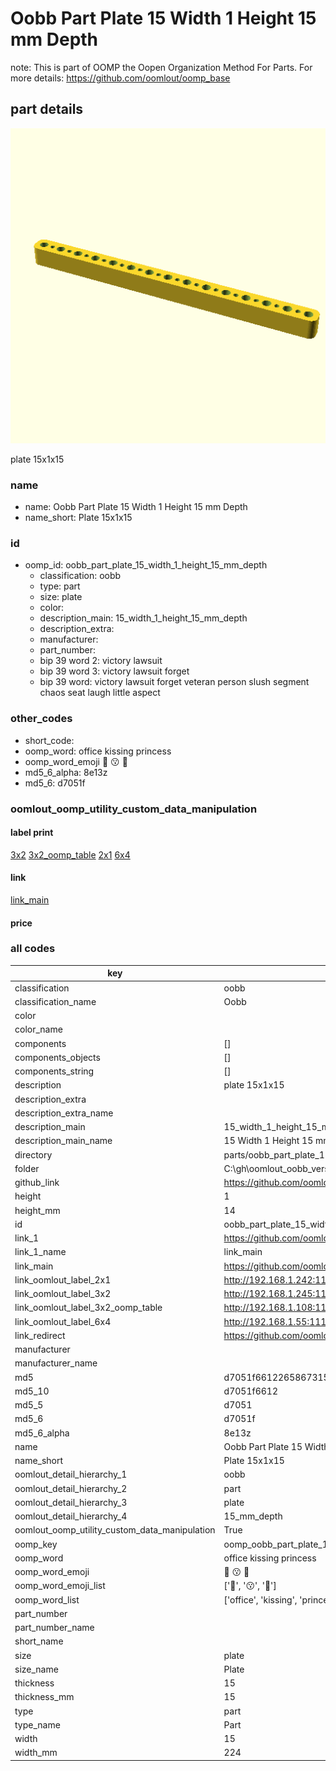 # Oobb Part Plate 15 Width 1 Height 15 mm Depth  

note: This is part of OOMP the Oopen Organization Method For Parts. For more details: https://github.com/oomlout/oomp_base

##  part details
  

[![](3dpr.png)](3dpr.png)

plate 15x1x15



### name
* name: Oobb Part Plate 15 Width 1 Height 15 mm Depth
* name_short: Plate 15x1x15 
### id
* oomp_id: oobb_part_plate_15_width_1_height_15_mm_depth
  * classification: oobb
  * type: part
  * size: plate
  * color: 
  * description_main: 15_width_1_height_15_mm_depth
  * description_extra: 
  * manufacturer: 
  * part_number: 
  * bip 39 word 2: victory lawsuit
  * bip 39 word 3: victory lawsuit forget
  * bip 39 word: victory lawsuit forget veteran person slush segment chaos seat laugh little aspect

### other_codes
* short_code: 
* oomp_word: office kissing princess
* oomp_word_emoji :office: :kissing: :princess:
* md5_6_alpha: 8e13z
* md5_6: d7051f






### oomlout_oomp_utility_custom_data_manipulation
#### label print
[3x2](http://192.168.1.245:1112/?label=oomp%208e13z)
[3x2_oomp_table](http://192.168.1.108:1112/?label=oomp%208e13z)
[2x1](http://192.168.1.242:1112/?label=oomp%208e13z)
[6x4](http://192.168.1.55:1112/?label=oomp%208e13z)    

#### link

[link_main](https://github.com/oomlout/oomlout_oobb_version_4_generated_parts/tree/main/navigation_oomp/oobb/part/plate/15_width_1_height_15_mm_depth/part)                              

#### price







### all codes 
| key | value |  
| --- | --- |  
| classification | oobb |  
| classification_name | Oobb |  
| color |  |  
| color_name |  |  
| components | [] |  
| components_objects | [] |  
| components_string | [] |  
| description | plate 15x1x15 |  
| description_extra |  |  
| description_extra_name |  |  
| description_main | 15_width_1_height_15_mm_depth |  
| description_main_name | 15 Width 1 Height 15 mm Depth |  
| directory | parts/oobb_part_plate_15_width_1_height_15_mm_depth |  
| folder | C:\gh\oomlout_oobb_version_4_generated_parts\parts\oobb_part_plate_15_width_1_height_15_mm_depth |  
| github_link | https://github.com/oomlout/oomlout_oomp_part_src/tree/main/parts/oobb_part_plate_15_width_1_height_15_mm_depth |  
| height | 1 |  
| height_mm | 14 |  
| id | oobb_part_plate_15_width_1_height_15_mm_depth |  
| link_1 | https://github.com/oomlout/oomlout_oobb_version_4_generated_parts/tree/main/navigation_oomp/oobb/part/plate/15_width_1_height_15_mm_depth/part |  
| link_1_name | link_main |  
| link_main | https://github.com/oomlout/oomlout_oobb_version_4_generated_parts/tree/main/navigation_oomp/oobb/part/plate/15_width_1_height_15_mm_depth/part |  
| link_oomlout_label_2x1 | http://192.168.1.242:1112/?label=oomp%208e13z |  
| link_oomlout_label_3x2 | http://192.168.1.245:1112/?label=oomp%208e13z |  
| link_oomlout_label_3x2_oomp_table | http://192.168.1.108:1112/?label=oomp%208e13z |  
| link_oomlout_label_6x4 | http://192.168.1.55:1112/?label=oomp%208e13z |  
| link_redirect | https://github.com/oomlout/oomlout_oobb_version_4_generated_parts/tree/main/parts/oobb_plate_15_01_15 |  
| manufacturer |  |  
| manufacturer_name |  |  
| md5 | d7051f66122658673151af32b69f8f9d |  
| md5_10 | d7051f6612 |  
| md5_5 | d7051 |  
| md5_6 | d7051f |  
| md5_6_alpha | 8e13z |  
| name | Oobb Part Plate 15 Width 1 Height 15 mm Depth |  
| name_short | Plate 15x1x15  |  
| oomlout_detail_hierarchy_1 | oobb |  
| oomlout_detail_hierarchy_2 | part |  
| oomlout_detail_hierarchy_3 | plate |  
| oomlout_detail_hierarchy_4 | 15_mm_depth |  
| oomlout_oomp_utility_custom_data_manipulation | True |  
| oomp_key | oomp_oobb_part_plate_15_width_1_height_15_mm_depth |  
| oomp_word | office kissing princess |  
| oomp_word_emoji | :office: :kissing: :princess: |  
| oomp_word_emoji_list | [':office:', ':kissing:', ':princess:'] |  
| oomp_word_list | ['office', 'kissing', 'princess'] |  
| part_number |  |  
| part_number_name |  |  
| short_name |  |  
| size | plate |  
| size_name | Plate |  
| thickness | 15 |  
| thickness_mm | 15 |  
| type | part |  
| type_name | Part |  
| width | 15 |  
| width_mm | 224 |  
